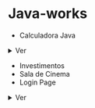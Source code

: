 # Java-works

* Calculadora Java
<details>
<summary> Ver</summary>

[![Login Page Badge](https://github.com/martageraldo/Java-works/blob/main/javaCalculator/src/calculadora%20de%20medias.jpg?raw=true)]()

</details>


* Investimentos
* Sala de Cinema
* Login Page

<details>
<summary> Ver</summary>

[![Login Page Badge](https://github.com/martageraldo/Java-works/blob/main/LoginPage/src/LoginPage/login%20frame.jpg?raw=true)]()

</details>


